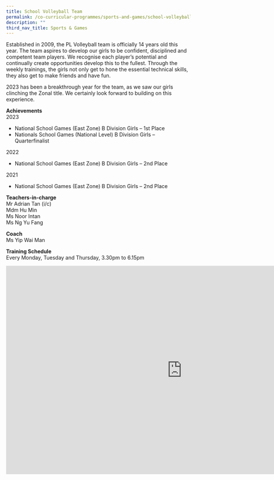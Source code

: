 ```yaml
---
title: School Volleyball Team
permalink: /co-curricular-programmes/sports-and-games/school-volleyball-team/
description: ""
third_nav_title: Sports & Games
---
```

Established in 2009, the PL Volleyball team is officially 14 years old this year. The team aspires to develop our girls to be confident, disciplined and competent team players. We recognise each player’s potential and continually create opportunities develop this to the fullest. Through the weekly trainings, the girls not only get to hone the essential technical skills, they also get to make friends and have fun. 

2023 has been a breakthrough year for the team, as we saw our girls clinching the Zonal title. We certainly look forward to building on this experience.

  
**Achievements**  <br>
2023<br>
* National School Games (East Zone) B Division Girls – 1st Place
* Nationals School Games (National Level) B Division Girls – Quarterfinalist

2022<br>
* National School Games (East Zone) B Division Girls – 2nd Place

2021<br>
* National School Games (East Zone) B Division Girls – 2nd Place

  
**Teachers-in-charge**  <br>
Mr Adrian Tan (i/c)  <br>
Mdm Hu Min  <br>
Ms Noor Intan&nbsp;  <br>
Ms Ng Yu Fang  

  
**Coach**  <br>
Ms Yip Wai Man
  
**Training Schedule**  <br>
Every Monday, Tuesday and Thursday, 3.30pm to 6.15pm 

<iframe allowfullscreen="true" height="569" width="960" frameborder="0" src="https://docs.google.com/presentation/d/e/2PACX-1vSnkuOn648kYdr2Sj8D3jSBG8TADI71vHlMvbRX9LsntSZ4prfouqofLCSIbwVNK496u4-O6H7QcWG_/embed?start=true&amp;loop=true&amp;delayms=3000"></iframe>
